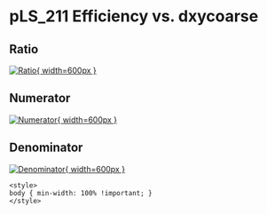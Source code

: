 # pLS_211 Efficiency vs. dxycoarse

## Ratio

[![Ratio](../mtv/var/pLS_211_eff_dxycoarse.png){ width=600px }](../mtv/var/pLS_211_eff_dxycoarse.pdf)

## Numerator

[![Numerator](../mtv/num/pLS_211_eff_dxycoarse_num.png){ width=600px }](../mtv/num/pLS_211_eff_dxycoarse_num.pdf)

## Denominator

[![Denominator](../mtv/den/pLS_211_eff_dxycoarse_den.png){ width=600px }](../mtv/den/pLS_211_eff_dxycoarse_den.pdf)


``` {=html}
<style>
body { min-width: 100% !important; }
</style>
```
